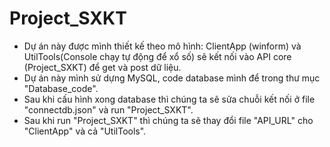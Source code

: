 # Project_SXKT
- Dự án này được mình thiết kế theo mô hình: ClientApp (winform) và UtilTools(Console chạy tự động để xổ số) sẽ kết nối vào API core (Project_SXKT) để get và post dữ liệu.
- Dự án này mình sử dựng MySQL, code database mình để trong thư mục "Database_code".
- Sau khi cấu hình xong database thì chúng ta sẽ sửa chuỗi kết nối ở file "connectdb.json" và run "Project_SXKT".
- Sau khi run "Project_SXKT" thì chúng ta sẽ thay đổi file "API_URL" cho "ClientApp" và cả "UtilTools".
